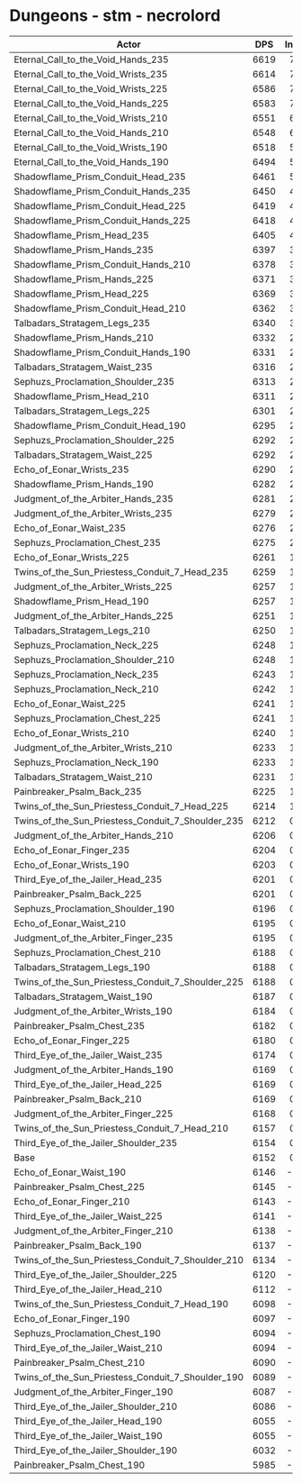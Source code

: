 # Dungeons - stm - necrolord
| Actor | DPS | Increase |
|---|:---:|:---:|
|Eternal_Call_to_the_Void_Hands_235|6619|7.60%|
|Eternal_Call_to_the_Void_Wrists_235|6614|7.52%|
|Eternal_Call_to_the_Void_Wrists_225|6586|7.06%|
|Eternal_Call_to_the_Void_Hands_225|6583|7.01%|
|Eternal_Call_to_the_Void_Wrists_210|6551|6.49%|
|Eternal_Call_to_the_Void_Hands_210|6548|6.45%|
|Eternal_Call_to_the_Void_Wrists_190|6518|5.96%|
|Eternal_Call_to_the_Void_Hands_190|6494|5.57%|
|Shadowflame_Prism_Conduit_Head_235|6461|5.03%|
|Shadowflame_Prism_Conduit_Hands_235|6450|4.85%|
|Shadowflame_Prism_Conduit_Head_225|6419|4.35%|
|Shadowflame_Prism_Conduit_Hands_225|6418|4.33%|
|Shadowflame_Prism_Head_235|6405|4.12%|
|Shadowflame_Prism_Hands_235|6397|3.99%|
|Shadowflame_Prism_Conduit_Hands_210|6378|3.68%|
|Shadowflame_Prism_Hands_225|6371|3.57%|
|Shadowflame_Prism_Head_225|6369|3.54%|
|Shadowflame_Prism_Conduit_Head_210|6362|3.42%|
|Talbadars_Stratagem_Legs_235|6340|3.06%|
|Shadowflame_Prism_Hands_210|6332|2.93%|
|Shadowflame_Prism_Conduit_Hands_190|6331|2.92%|
|Talbadars_Stratagem_Waist_235|6316|2.67%|
|Sephuzs_Proclamation_Shoulder_235|6313|2.63%|
|Shadowflame_Prism_Head_210|6311|2.59%|
|Talbadars_Stratagem_Legs_225|6301|2.43%|
|Shadowflame_Prism_Conduit_Head_190|6295|2.33%|
|Sephuzs_Proclamation_Shoulder_225|6292|2.28%|
|Talbadars_Stratagem_Waist_225|6292|2.28%|
|Echo_of_Eonar_Wrists_235|6290|2.25%|
|Shadowflame_Prism_Hands_190|6282|2.12%|
|Judgment_of_the_Arbiter_Hands_235|6281|2.11%|
|Judgment_of_the_Arbiter_Wrists_235|6279|2.07%|
|Echo_of_Eonar_Waist_235|6276|2.02%|
|Sephuzs_Proclamation_Chest_235|6275|2.01%|
|Echo_of_Eonar_Wrists_225|6261|1.78%|
|Twins_of_the_Sun_Priestess_Conduit_7_Head_235|6259|1.75%|
|Judgment_of_the_Arbiter_Wrists_225|6257|1.72%|
|Shadowflame_Prism_Head_190|6257|1.72%|
|Judgment_of_the_Arbiter_Hands_225|6251|1.62%|
|Talbadars_Stratagem_Legs_210|6250|1.60%|
|Sephuzs_Proclamation_Neck_225|6248|1.57%|
|Sephuzs_Proclamation_Shoulder_210|6248|1.57%|
|Sephuzs_Proclamation_Neck_235|6243|1.49%|
|Sephuzs_Proclamation_Neck_210|6242|1.47%|
|Echo_of_Eonar_Waist_225|6241|1.45%|
|Sephuzs_Proclamation_Chest_225|6241|1.45%|
|Echo_of_Eonar_Wrists_210|6240|1.44%|
|Judgment_of_the_Arbiter_Wrists_210|6233|1.32%|
|Sephuzs_Proclamation_Neck_190|6233|1.32%|
|Talbadars_Stratagem_Waist_210|6231|1.29%|
|Painbreaker_Psalm_Back_235|6225|1.19%|
|Twins_of_the_Sun_Priestess_Conduit_7_Head_225|6214|1.02%|
|Twins_of_the_Sun_Priestess_Conduit_7_Shoulder_235|6212|0.98%|
|Judgment_of_the_Arbiter_Hands_210|6206|0.89%|
|Echo_of_Eonar_Finger_235|6204|0.85%|
|Echo_of_Eonar_Wrists_190|6203|0.84%|
|Third_Eye_of_the_Jailer_Head_235|6201|0.80%|
|Painbreaker_Psalm_Back_225|6201|0.80%|
|Sephuzs_Proclamation_Shoulder_190|6196|0.72%|
|Echo_of_Eonar_Waist_210|6195|0.71%|
|Judgment_of_the_Arbiter_Finger_235|6195|0.71%|
|Sephuzs_Proclamation_Chest_210|6188|0.59%|
|Talbadars_Stratagem_Legs_190|6188|0.59%|
|Twins_of_the_Sun_Priestess_Conduit_7_Shoulder_225|6188|0.59%|
|Talbadars_Stratagem_Waist_190|6187|0.58%|
|Judgment_of_the_Arbiter_Wrists_190|6184|0.53%|
|Painbreaker_Psalm_Chest_235|6182|0.50%|
|Echo_of_Eonar_Finger_225|6180|0.46%|
|Third_Eye_of_the_Jailer_Waist_235|6174|0.37%|
|Judgment_of_the_Arbiter_Hands_190|6169|0.28%|
|Third_Eye_of_the_Jailer_Head_225|6169|0.28%|
|Painbreaker_Psalm_Back_210|6169|0.28%|
|Judgment_of_the_Arbiter_Finger_225|6168|0.27%|
|Twins_of_the_Sun_Priestess_Conduit_7_Head_210|6157|0.09%|
|Third_Eye_of_the_Jailer_Shoulder_235|6154|0.04%|
|Base|6152|0.00%|
|Echo_of_Eonar_Waist_190|6146|-0.09%|
|Painbreaker_Psalm_Chest_225|6145|-0.11%|
|Echo_of_Eonar_Finger_210|6143|-0.14%|
|Third_Eye_of_the_Jailer_Waist_225|6141|-0.17%|
|Judgment_of_the_Arbiter_Finger_210|6138|-0.22%|
|Painbreaker_Psalm_Back_190|6137|-0.24%|
|Twins_of_the_Sun_Priestess_Conduit_7_Shoulder_210|6134|-0.28%|
|Third_Eye_of_the_Jailer_Shoulder_225|6120|-0.51%|
|Third_Eye_of_the_Jailer_Head_210|6112|-0.64%|
|Twins_of_the_Sun_Priestess_Conduit_7_Head_190|6098|-0.87%|
|Echo_of_Eonar_Finger_190|6097|-0.89%|
|Sephuzs_Proclamation_Chest_190|6094|-0.93%|
|Third_Eye_of_the_Jailer_Waist_210|6094|-0.93%|
|Painbreaker_Psalm_Chest_210|6090|-1.00%|
|Twins_of_the_Sun_Priestess_Conduit_7_Shoulder_190|6089|-1.02%|
|Judgment_of_the_Arbiter_Finger_190|6087|-1.05%|
|Third_Eye_of_the_Jailer_Shoulder_210|6086|-1.06%|
|Third_Eye_of_the_Jailer_Head_190|6055|-1.57%|
|Third_Eye_of_the_Jailer_Waist_190|6055|-1.57%|
|Third_Eye_of_the_Jailer_Shoulder_190|6032|-1.94%|
|Painbreaker_Psalm_Chest_190|5985|-2.71%|
